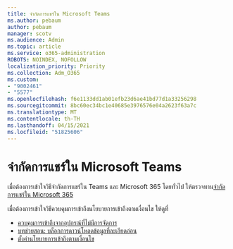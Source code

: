 ```yaml
---
title: จํากัดการแชร์ใน Microsoft Teams
ms.author: pebaum
author: pebaum
manager: scotv
ms.audience: Admin
ms.topic: article
ms.service: o365-administration
ROBOTS: NOINDEX, NOFOLLOW
localization_priority: Priority
ms.collection: Adm_O365
ms.custom:
- "9002461"
- "5577"
ms.openlocfilehash: f6e1133dd1ab01efb23d6ae41bd77d1a33256298
ms.sourcegitcommit: 8bc60ec34bc1e40685e3976576e04a2623f63a7c
ms.translationtype: MT
ms.contentlocale: th-TH
ms.lasthandoff: 04/15/2021
ms.locfileid: "51825606"
---
```

# <a name="limit-sharing-in-microsoft-teams"></a>จํากัดการแชร์ใน Microsoft Teams

เมื่อต้องการเข้าใจวิธีจํากัดการแชร์ใน Teams และ Microsoft 365 โดยทั่วไป ให้ตรวจทาน[จํากัดการแชร์ใน Microsoft 365](https://docs.microsoft.com/microsoft-365/solutions/microsoft-365-limit-sharing?view=o365-worldwide)

เมื่อต้องการเข้าใจวิธีควบคุมการเข้าถึงนโยบายการเข้าถึงตามเงื่อนไข ให้ดูที่

- [ควบคุมการเข้าถึงจากอุปกรณ์ที่ไม่มีการจัดการ](https://docs.microsoft.com/sharepoint/control-access-from-unmanaged-devices)
- [บทช่วยสอน: บล็อกการดาวน์โหลดข้อมูลที่ละเอียดอ่อน](https://docs.microsoft.com/cloud-app-security/use-case-proxy-block-session-aad)
- [ตั้งค่านโยบายการเข้าถึงตามเงื่อนไข](https://docs.microsoft.com/microsoft-365/business/set-up-conditional-access-policies?view=o365-worldwide)
